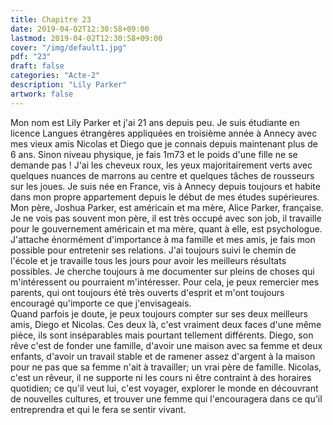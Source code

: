 ```yaml
---
title: Chapitre 23
date: 2019-04-02T12:30:58+09:00
lastmod: 2019-04-02T12:30:58+09:00
cover: "/img/default1.jpg"
pdf: "23"
draft: false
categories: "Acte-2"
description: "Lily Parker"
artwork: false
---
```


Mon nom est Lily Parker et j'ai 21 ans depuis peu. Je suis étudiante en licence Langues étrangères appliquées en troisième année à Annecy avec mes vieux amis Nicolas et Diego que je connais depuis maintenant plus de 6 ans. Sinon niveau physique, je fais 1m73 et le poids d'une fille ne se demande pas ! J'ai les cheveux roux, les yeux majoritairement verts avec quelques nuances de marrons au centre et quelques tâches de rousseurs sur les joues. Je suis née en France, vis à Annecy depuis toujours et habite dans mon propre appartement depuis le début de mes études supérieures. Mon père, Joshua Parker, est américain et ma mère, Alice Parker, française. Je ne vois pas souvent mon père, il est très occupé avec son job, il travaille pour le gouvernement américain et ma mère, quant à elle, est psychologue. J'attache énormément d'importance à ma famille et mes amis, je fais mon possible pour entretenir ses relations. J'ai toujours suivi le chemin de l'école et je travaille tous les jours pour avoir les meilleurs résultats possibles. Je cherche toujours à me documenter sur pleins de choses qui m'intéressent ou pourraient m'intéresser. Pour cela, je peux remercier mes parents, qui ont toujours été très ouverts d'esprit et m'ont toujours encouragé qu'importe ce que j'envisageais.   
Quand parfois je doute, je peux toujours compter sur ses deux meilleurs amis, Diego et Nicolas. Ces deux là, c'est vraiment deux faces d'une même pièce, ils sont inséparables mais pourtant tellement différents. Diego, son rêve c'est de fonder une famille, d'avoir une maison avec sa femme et deux enfants, d'avoir un travail stable et de ramener assez d'argent à la maison pour ne pas que sa femme n'ait à travailler; un vrai père de famille. Nicolas, c'est un rêveur, il ne supporte ni les cours ni être contraint à des horaires quotidien; ce qu'il veut lui, c'est voyager, explorer le monde en découvrant de nouvelles cultures, et trouver une femme qui l'encouragera dans ce qu'il entreprendra et qui le fera se sentir vivant.
